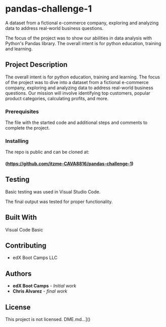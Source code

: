 # pandas-challenge-1
A dataset from a fictional e-commerce company, exploring and analyzing data to address real-world business questions.

The focus of the project was to show our abilities in data analysis with Python's Pandas library. The overall intent is for python education, training and learning.

## Project Description
The overall intent is for python education, training and learning. The focus of the project was to  dive into a dataset from a fictional e-commerce company, exploring and analyzing data to address real-world business questions. Our mission will involve identifying top customers, popular product categories, calculating profits, and more. 

### Prerequisites

The file with the started code and additional steps and comments to complete the project.

### Installing

The repo is public and can be cloned at:
#### (https://github.com/itzme-CAVA8816/pandas-challenge-1)

## Testing

Basic testing was used in Visual Studio Code.

The final output was tested for proper functionality. 

## Built With

Visual Code Basic

## Contributing

* edX Boot Camps LLC

## Authors

* **edX Boot Camps** - *Initial work* 
* **Chris Alvarez** - *final work* 

## License

This project is not licensed. DME.md…]()

